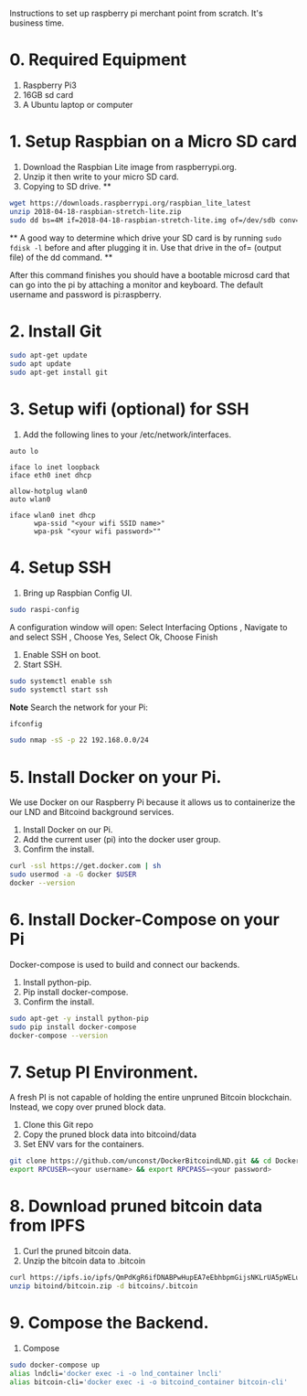 Instructions to set up raspberry pi merchant point from scratch.
It's business time.

# 0. Required Equipment
1. Raspberry Pi3
1. 16GB sd card
1. A Ubuntu laptop or computer

# 1. Setup Raspbian on a Micro SD card

1. Download the Raspbian Lite image from raspberrypi.org.
1. Unzip it then write to your micro SD card.
1. Copying to SD drive. **

```bash
wget https://downloads.raspberrypi.org/raspbian_lite_latest
unzip 2018-04-18-raspbian-stretch-lite.zip
sudo dd bs=4M if=2018-04-18-raspbian-stretch-lite.img of=/dev/sdb conv=fsync
```

** A good way to determine which drive your SD card is by running `sudo fdisk -l` before and after plugging it in. Use that drive in the of= (output file) of the dd command. **

After this command finishes you should have a bootable microsd card that can go into the pi by attaching a monitor and keyboard. The default username and password is pi:raspberry.

# 2. Install Git

```bash
sudo apt-get update
sudo apt update
sudo apt-get install git
```

# 3. Setup wifi (optional) for SSH

1. Add the following lines to your /etc/network/interfaces.
```
auto lo

iface lo inet loopback
iface eth0 inet dhcp

allow-hotplug wlan0
auto wlan0

iface wlan0 inet dhcp
      wpa-ssid "<your wifi SSID name>"
      wpa-psk "<your wifi password>""
```

# 4. Setup SSH

1. Bring up Raspbian Config UI.

```bash
sudo raspi-config
````

A configuration window will open: Select Interfacing Options , Navigate to and select SSH , Choose Yes, Select Ok, Choose Finish

1. Enable SSH on boot.
2. Start SSH.

```bash
sudo systemctl enable ssh
sudo systemctl start ssh
```

**Note** Search the network for your Pi:
```bash (from pi)
ifconfig
```

```bash
sudo nmap -sS -p 22 192.168.0.0/24
```

# 5. Install Docker on your Pi.
We use Docker on our Raspberry Pi because it allows us to containerize the our
LND and Bitcoind background services.

1. Install Docker on our Pi.
1. Add the current user (pi) into the docker user group.
1. Confirm the install.

```bash
curl -ssl https://get.docker.com | sh
sudo usermod -a -G docker $USER
docker --version
```

# 6. Install Docker-Compose on your Pi
Docker-compose is used to build and connect our backends.

1. Install python-pip.
1. Pip install docker-compose.
1. Confirm the install.

```bash
sudo apt-get -y install python-pip
sudo pip install docker-compose
docker-compose --version
```

# 7. Setup PI Environment.
A fresh PI is not capable of holding the entire unpruned Bitcoin blockchain.
Instead, we copy over pruned block data.

1. Clone this Git repo
1. Copy the pruned block data into bitcoind/data
1. Set ENV vars for the containers.

```bash
git clone https://github.com/unconst/DockerBitcoindLND.git && cd DockerBitcoinLND
export RPCUSER=<your username> && export RPCPASS=<your password>
```

# 8. Download pruned bitcoin data from IPFS

1. Curl the pruned bitcoin data.
1. Unzip the bitcoin data to .bitcoin
```bash
curl https://ipfs.io/ipfs/QmPdKgR6ifDNABPwHupEA7eEbhbpmGijsNKLrUA5pWELuQ > bitcoind/bitcoin.zip
unzip bitoind/bitcoin.zip -d bitcoins/.bitcoin
```

# 9. Compose the Backend.

1. Compose

```bash
sudo docker-compose up
alias lndcli='docker exec -i -o lnd_container lncli'
alias bitcoin-cli='docker exec -i -o bitcoind_container bitcoin-cli'
```
